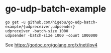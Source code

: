 # go-udp-batch-example

```
go get -u github.com/higebu/go-udp-batch-example/{udpreceiver,udpsender}
udpreceiver -batch-size 1000
udpsender -batch-size 1000 -count 1000000
```

See https://godoc.org/golang.org/x/net/ipv4
